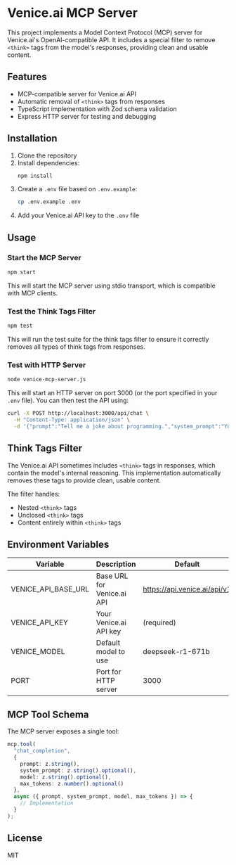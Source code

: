 # Venice.ai MCP Server

This project implements a Model Context Protocol (MCP) server for Venice.ai's OpenAI-compatible API. It includes a special filter to remove `<think>` tags from the model's responses, providing clean and usable content.

## Features

- MCP-compatible server for Venice.ai API
- Automatic removal of `<think>` tags from responses
- TypeScript implementation with Zod schema validation
- Express HTTP server for testing and debugging

## Installation

1. Clone the repository
2. Install dependencies:
   ```bash
   npm install
   ```
3. Create a `.env` file based on `.env.example`:
   ```bash
   cp .env.example .env
   ```
4. Add your Venice.ai API key to the `.env` file

## Usage

### Start the MCP Server

```bash
npm start
```

This will start the MCP server using stdio transport, which is compatible with MCP clients.

### Test the Think Tags Filter

```bash
npm test
```

This will run the test suite for the think tags filter to ensure it correctly removes all types of think tags from responses.

### Test with HTTP Server

```bash
node venice-mcp-server.js
```

This will start an HTTP server on port 3000 (or the port specified in your `.env` file). You can then test the API using:

```bash
curl -X POST http://localhost:3000/api/chat \
  -H "Content-Type: application/json" \
  -d '{"prompt":"Tell me a joke about programming.","system_prompt":"You are a helpful assistant.","max_tokens":100}'
```

## Think Tags Filter

The Venice.ai API sometimes includes `<think>` tags in responses, which contain the model's internal reasoning. This implementation automatically removes these tags to provide clean, usable content.

The filter handles:
- Nested `<think>` tags
- Unclosed `<think>` tags
- Content entirely within `<think>` tags

## Environment Variables

| Variable | Description | Default |
|----------|-------------|---------|
| VENICE_API_BASE_URL | Base URL for Venice.ai API | https://api.venice.ai/api/v1 |
| VENICE_API_KEY | Your Venice.ai API key | (required) |
| VENICE_MODEL | Default model to use | deepseek-r1-671b |
| PORT | Port for HTTP server | 3000 |

## MCP Tool Schema

The MCP server exposes a single tool:

```typescript
mcp.tool(
  "chat_completion",
  {
    prompt: z.string(),
    system_prompt: z.string().optional(),
    model: z.string().optional(),
    max_tokens: z.number().optional()
  },
  async ({ prompt, system_prompt, model, max_tokens }) => {
    // Implementation
  }
);
```

## License

MIT
